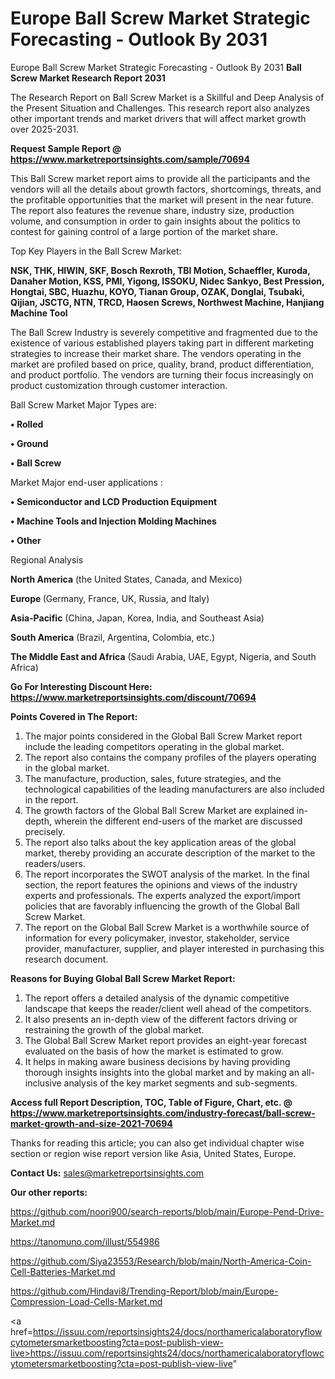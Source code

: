 # Europe Ball Screw Market Strategic Forecasting - Outlook By 2031
 Europe Ball Screw Market Strategic Forecasting - Outlook By 2031
<strong>Ball Screw Market Research Report 2031</strong>

The Research Report on Ball Screw Market is a Skillful and Deep Analysis of the Present Situation and Challenges. This research report also analyzes other important trends and market drivers that will affect market growth over 2025-2031.

<strong>Request Sample Report @ <a href=https://www.marketreportsinsights.com/sample/70694>https://www.marketreportsinsights.com/sample/70694</a></strong>

This Ball Screw market report aims to provide all the participants and the vendors will all the details about growth factors, shortcomings, threats, and the profitable opportunities that the market will present in the near future. The report also features the revenue share, industry size, production volume, and consumption in order to gain insights about the politics to contest for gaining control of a large portion of the market share.

Top Key Players in the Ball Screw Market:

<strong>NSK, THK, HIWIN, SKF, Bosch Rexroth, TBI Motion, Schaeffler, Kuroda, Danaher Motion, KSS, PMI, Yigong, ISSOKU, Nidec Sankyo, Best Pression, Hongtai, SBC, Huazhu, KOYO, Tianan Group, OZAK, Donglai, Tsubaki, Qijian, JSCTG, NTN, TRCD, Haosen Screws, Northwest Machine, Hanjiang Machine Tool</strong>

The Ball Screw Industry is severely competitive and fragmented due to the existence of various established players taking part in different marketing strategies to increase their market share. The vendors operating in the market are profiled based on price, quality, brand, product differentiation, and product portfolio. The vendors are turning their focus increasingly on product customization through customer interaction.

Ball Screw Market Major Types are:

<strong>• Rolled

• Ground

• Ball Screw</strong>

Market Major end-user applications :

<strong>• Semiconductor and LCD Production Equipment

• Machine Tools and Injection Molding Machines

• Other</strong>

Regional Analysis

</u><strong><b>North America</b></strong> (the United States, Canada, and Mexico)

<strong><b>Europe </b></strong>(Germany, France, UK, Russia, and Italy)

<strong><b>Asia-Pacific</b></strong> (China, Japan, Korea, India, and Southeast Asia)

<strong><b>South America</b></strong> (Brazil, Argentina, Colombia, etc.)

<strong><b>The Middle East and Africa</b></strong> (Saudi Arabia, UAE, Egypt, Nigeria, and South Africa)

<strong>Go For Interesting Discount Here: <a href=https://www.marketreportsinsights.com/discount/70694>https://www.marketreportsinsights.com/discount/70694</a></strong>

<strong>Points Covered in The Report:</strong>
<ol>
  <li>The major points considered in the Global Ball Screw Market report include the leading competitors operating in the global market.</li>
  <li>The report also contains the company profiles of the players operating in the global market.</li>
  <li>The manufacture, production, sales, future strategies, and the technological capabilities of the leading manufacturers are also included in the report.</li>
  <li>The growth factors of the Global Ball Screw Market are explained in-depth, wherein the different end-users of the market are discussed precisely.</li>
  <li>The report also talks about the key application areas of the global market, thereby providing an accurate description of the market to the readers/users.</li>
  <li>The report incorporates the SWOT analysis of the market. In the final section, the report features the opinions and views of the industry experts and professionals. The experts analyzed the export/import policies that are favorably influencing the growth of the Global Ball Screw Market.</li>
  <li>The report on the Global Ball Screw Market is a worthwhile source of information for every policymaker, investor, stakeholder, service provider, manufacturer, supplier, and player interested in purchasing this research document.</li>
</ol>
<strong>Reasons for Buying Global Ball Screw Market Report:</strong>

<ol>
  <li>The report offers a detailed analysis of the dynamic competitive landscape that keeps the reader/client well ahead of the competitors.</li>
  <li>It also presents an in-depth view of the different factors driving or restraining the growth of the global market.</li>
  <li>The Global Ball Screw Market report provides an eight-year forecast evaluated on the basis of how the market is estimated to grow.</li>
  <li>It helps in making aware business decisions by having providing thorough insights insights into the global market and by making an all-inclusive analysis of the key market segments and sub-segments.</li>
</ol>
<strong>Access full Report Description, TOC, Table of Figure, Chart, etc. @ <a href=https://www.marketreportsinsights.com/industry-forecast/ball-screw-market-growth-and-size-2021-70694>https://www.marketreportsinsights.com/industry-forecast/ball-screw-market-growth-and-size-2021-70694</a></strong>


Thanks for reading this article; you can also get individual chapter wise section or region wise report version like Asia, United States, Europe.

<strong>Contact Us:</strong>
sales@marketreportsinsights.com

<strong>Our other reports:</strong>

<a href=https://github.com/noori900/search-reports/blob/main/Europe-Pend-Drive-Market.md>https://github.com/noori900/search-reports/blob/main/Europe-Pend-Drive-Market.md</a>

<a href=https://tanomuno.com/illust/554986>https://tanomuno.com/illust/554986</a>

<a href=https://github.com/Siya23553/Research/blob/main/North-America-Coin-Cell-Batteries-Market.md>https://github.com/Siya23553/Research/blob/main/North-America-Coin-Cell-Batteries-Market.md</a>

<a href=https://github.com/Hindavi8/Trending-Report/blob/main/Europe-Compression-Load-Cells-Market.md>https://github.com/Hindavi8/Trending-Report/blob/main/Europe-Compression-Load-Cells-Market.md</a>

<a href=https://issuu.com/reportsinsights24/docs/northamericalaboratoryflowcytometersmarketboosting?cta=post-publish-view-live>https://issuu.com/reportsinsights24/docs/northamericalaboratoryflowcytometersmarketboosting?cta=post-publish-view-live</a>"
